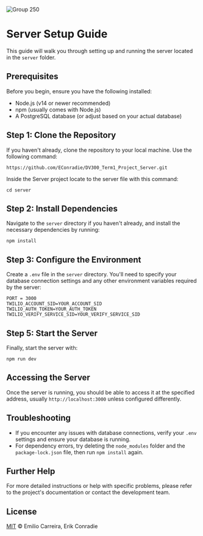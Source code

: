 ![Group 250](https://github.com/EConradie/DV300_Term1_Project_Server/assets/113447065/a31d3b68-be5b-4c52-8813-072a699bab47)

# Server Setup Guide

This guide will walk you through setting up and running the server located in the `server` folder.

## Prerequisites

Before you begin, ensure you have the following installed:
- Node.js (v14 or newer recommended)
- npm (usually comes with Node.js)
- A PostgreSQL database (or adjust based on your actual database)

## Step 1: Clone the Repository

If you haven't already, clone the repository to your local machine. Use the following command:
```
https://github.com/EConradie/DV300_Term1_Project_Server.git
```

Inside the Server project locate to the server file with this command:
```
cd server
```

## Step 2: Install Dependencies

Navigate to the `server` directory if you haven't already, and install the necessary dependencies by running:
```
npm install
```

## Step 3: Configure the Environment

Create a `.env` file in the `server` directory. You'll need to specify your database connection settings and any other environment variables required by the server:
```
PORT = 3000
TWILIO_ACCOUNT_SID=YOUR_ACCOUNT_SID
TWILIO_AUTH_TOKEN=YOUR_AUTH_TOKEN
TWILIO_VERIFY_SERVICE_SID=YOUR_VERIFY_SERVICE_SID
```

## Step 5: Start the Server

Finally, start the server with:
```
npm run dev
```

## Accessing the Server

Once the server is running, you should be able to access it at the specified address, usually `http://localhost:3000` unless configured differently.

## Troubleshooting

- If you encounter any issues with database connections, verify your `.env` settings and ensure your database is running.
- For dependency errors, try deleting the `node_modules` folder and the `package-lock.json` file, then run `npm install` again.

## Further Help

For more detailed instructions or help with specific problems, please refer to the project's documentation or contact the development team.

## License

[MIT](LICENSE) © Emilio Carreira, Erik Conradie























